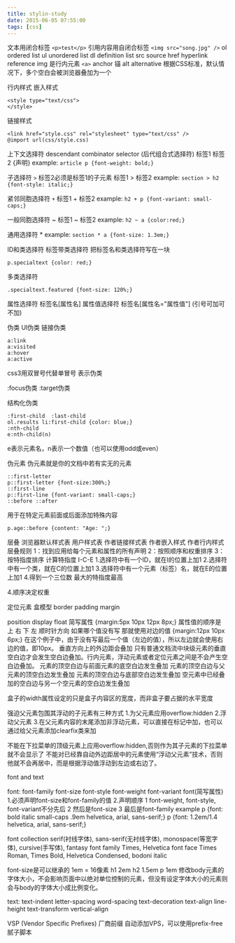 ```yaml
---
title: stylin-study
date: 2015-06-05 07:55:00
tags: [css]
---
```


文本用闭合标签 `<p>test</p>`
引用内容用自闭合标签 `<img src="song.jpg" />`
ol ordered list
ul unordered list
dl definition list
src source
href hyperlink reference
img 是行内元素
`<a>` anchor 锚
alt alternative
根据CSS标准，默认情况下，多个空白会被浏览器叠加为一个

行内样式
嵌入样式

    <style type="text/css">
    </style>

链接样式

    <link href="style.css" rel="stylesheet" type="text/css" />
    @import url(css/style.css)

上下文选择符 descendant combinator selector (后代组合式选择符)
标签1 标签2 {声明}
example: `article p {font-weight: bold;}`

子选择符 `>` 标签2必须是标签1的子元素
标签1 > 标签2
example: `section > h2 {font-style: italic;}`

紧邻同胞选择符 `+`
标签1 + 标签2
example: `h2 + p {font-variant: small-caps;}`

一般同胞选择符 ~
标签1 ~ 标签2
example: `h2 ~ a {color:red;}`

通用选择符 *
example: `section * a {font-size: 1.3em;}`

ID和类选择符
标签带类选择符
把标签名和类选择符写在一块

    p.specialtext {color: red;}

多类选择符

    .specialtext.featured {font-size: 120%;}

属性选择符
标签名[属性名]
属性值选择符
标签名[属性名="属性值"] (引号可加可不加)

伪类
UI伪类
链接伪类

    a:link
    a:visited
    a:hover
    a:active

css3用双冒号代替单冒号 表示伪类

:focus伪类
:target伪类

结构化伪类

    :first-child  :last-child
    ol.results li:first-child {color: blue;}
    :nth-child
    e:nth-child(n)

e表示元素名，n表示一个数值（也可以使用odd或even）

伪元素
伪元素就是你的文档中若有实无的元素

    ::first-letter
    p::first-letter {font-size:300%;}
    ::first-line
    p::first-line {font-variant: small-caps;}
    ::before ::after

用于在特定元素前面或后面添加特殊内容

    p.age::before {content: "Age: ";}

层叠
浏览器默认样式表
用户样式表
作者链接样式表
作者嵌入样式
作者行内样式
层叠规则
1：找到应用给每个元素和属性的所有声明
2：按照顺序和权重排序
3：按特指度排序
计算特指度
I-C-E
1.选择符中有一个ID，就在I的位置上加1
2.选择符中有一个类，就在C的位置上加1
3.选择符中有一个元素（标签）名，就在E的位置上加1
4.得到一个三位数 最大的特指度最高

4.顺序决定权重

定位元素
盒模型
border padding margin

position display float
简写属性
{margin:5px 10px 12px 8px;}
属性值的顺序是 上 右 下 左 顺时针方向
如果哪个值没有写 那就使用对边的值
{margin:12px 10px 6px;} 在这个例子中，由于没有写最后一个值（左边的值），所以左边就会使用右边的值，即10px。
垂直方向上的外边距会叠加
只有普通文档流中块级元素的垂直空白边才会发生空白边叠加。行内元素，浮动元素或者定位元素之间是不会产生空白边叠加。
元素的顶空白边与前面元素的底空白边发生叠加
元素的顶空白边与父元素的顶空白边发生叠加
元素的顶空白边与底部空白边发生叠加
空元素中已经叠加的空白边与另一个空元素的空白边发生叠加

盒子的width属性设定的只是盒子内容区的宽度，而非盒子要占据的水平宽度

强迫父元素包围其浮动的子元素有三种方式
1.为父元素应用overflow:hidden
2.浮动父元素
3.在父元素内容的末尾添加非浮动元素，可以直接在标记中加，也可以通过给父元素添加clearfix类来加

不能在下拉菜单的顶级元素上应用overflow:hidden,否则作为其子元素的下拉菜单就不会显示了
不能对已经靠自动外边距居中的元素使用“浮动父元素”技术，否则他就不会再居中，而是根据浮动值浮动到左边或右边了。

font and text

font:
font-family
font-size
font-style
font-weight
font-variant
font(简写属性)
    1.必须声明font-size和font-family的值
    2.声明顺序
        1 font-weight, font-style, font-variant不分先后
        2 然后是font-size
        3 最后是font-family
        example p {font: bold italic small-caps .9em helvetica, arial, sans-serif;}
                p {font: 1.2em/1.4 helvetica, arial, sans-serif;}

font collection
    serif(衬线字体), sans-serif(无衬线字体), monospace(等宽字体), cursive(手写体), fantasy
    font family
        Times, Helvetica
        font face
        Times Roman, Times Bold, Helvetica Condensed, bodoni italic

font-size是可以继承的
1em = 16像素
h1 2em h2 1.5em p 1em
修改body元素的字体大小，不会影响页面中以绝对单位控制的元素，但没有设定字体大小的元素则会与body的字体大小成比例变化。

text:
text-indent
letter-spacing
word-spacing
text-decoration
text-align
line-height
text-transform
vertical-align


VSP (Vendor Specific Prefixes) 厂商前缀 自动添加VPS，可以使用prefix-free腻子脚本
